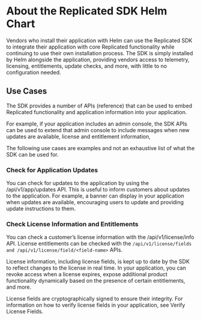 # About the Replicated SDK Helm Chart

Vendors who install their application with Helm can use the Replicated SDK to integrate their application with core Replicated functionality while continuing to use their own installation process. The SDK is simply installed by Helm alongside the application, providing vendors access to telemetry, licensing, entitlements, update checks, and more, with little to no configuration needed.

## Use Cases
The SDK provides a number of APIs (reference) that can be used to embed Replicated functionality and application information into your application.

For example, if your application includes an admin console, the SDK APIs can be used to extend that admin console to include messages when new updates are available, license and entitlement information, 

The following use cases are examples and not an exhaustive list of what the SDK can be used for.

### Check for Application Updates
You can check for updates to the application by using the /api/v1/app/updates API. This is useful to inform customers about updates to the application. For example, a banner can display in your application when updates are available, encouraging users to update and providing update instructions to them.

### Check License Information and Entitlements

You can check a customer’s license information with the /api/v1/license/info API. License entitlements can be checked with the `/api/v1/license/fields and /api/v1/license/field/<field-name>` APIs.

License information, including license fields, is kept up to date by the SDK to reflect changes to the license in real time. In your application, you can revoke access when a license expires, expose additional product functionality dynamically based on the presence of certain entitlements, and more.

License fields are cryptographically signed to ensure their integrity. For information on how to verify license fields in your application, see Verify License Fields.
